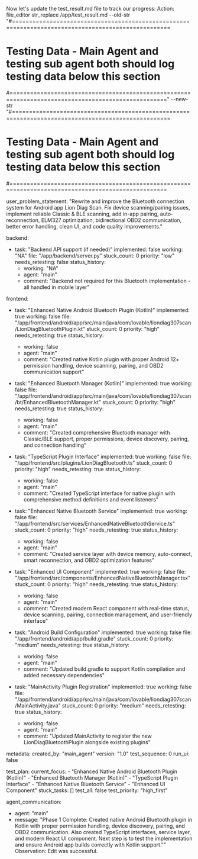 Now let's update the test_result.md file to track our progress:
Action: file_editor str_replace /app/test_result.md --old-str "#====================================================================================================
# Testing Data - Main Agent and testing sub agent both should log testing data below this section
#====================================================================================================" --new-str "#====================================================================================================
# Testing Data - Main Agent and testing sub agent both should log testing data below this section
#====================================================================================================

user_problem_statement: \"Rewrite and improve the Bluetooth connection system for Android app Lion Diag Scan. Fix device scanning/pairing issues, implement reliable Classic & BLE scanning, add in-app pairing, auto-reconnection, ELM327 optimization, bidirectional OBD2 communication, better error handling, clean UI, and code quality improvements.\"

backend:
  - task: \"Backend API support (if needed)\"
    implemented: false
    working: \"NA\"
    file: \"/app/backend/server.py\"
    stuck_count: 0
    priority: \"low\"
    needs_retesting: false
    status_history:
      - working: \"NA\"
      - agent: \"main\"
      - comment: \"Backend not required for this Bluetooth implementation - all handled in mobile layer\"

frontend:
  - task: \"Enhanced Native Android Bluetooth Plugin (Kotlin)\"
    implemented: true
    working: false
    file: \"/app/frontend/android/app/src/main/java/com/lovable/liondiag307scan/LionDiagBluetoothPlugin.kt\"
    stuck_count: 0
    priority: \"high\"
    needs_retesting: true
    status_history:
      - working: false
      - agent: \"main\"
      - comment: \"Created native Kotlin plugin with proper Android 12+ permission handling, device scanning, pairing, and OBD2 communication support\"

  - task: \"Enhanced Bluetooth Manager (Kotlin)\"
    implemented: true
    working: false
    file: \"/app/frontend/android/app/src/main/java/com/lovable/liondiag307scan/bt/EnhancedBluetoothManager.kt\"
    stuck_count: 0
    priority: \"high\"
    needs_retesting: true
    status_history:
      - working: false
      - agent: \"main\"
      - comment: \"Created comprehensive Bluetooth manager with Classic/BLE support, proper permissions, device discovery, pairing, and connection handling\"

  - task: \"TypeScript Plugin Interface\"
    implemented: true
    working: false
    file: \"/app/frontend/src/plugins/LionDiagBluetooth.ts\"
    stuck_count: 0
    priority: \"high\"
    needs_retesting: true
    status_history:
      - working: false
      - agent: \"main\"
      - comment: \"Created TypeScript interface for native plugin with comprehensive method definitions and event listeners\"

  - task: \"Enhanced Native Bluetooth Service\"
    implemented: true
    working: false
    file: \"/app/frontend/src/services/EnhancedNativeBluetoothService.ts\"
    stuck_count: 0
    priority: \"high\"
    needs_retesting: true
    status_history:
      - working: false
      - agent: \"main\"
      - comment: \"Created service layer with device memory, auto-connect, smart reconnection, and OBD2 optimization features\"

  - task: \"Enhanced UI Component\"
    implemented: true
    working: false
    file: \"/app/frontend/src/components/EnhancedNativeBluetoothManager.tsx\"
    stuck_count: 0
    priority: \"high\"
    needs_retesting: true
    status_history:
      - working: false
      - agent: \"main\"
      - comment: \"Created modern React component with real-time status, device scanning, pairing, connection management, and user-friendly interface\"

  - task: \"Android Build Configuration\"
    implemented: true
    working: false
    file: \"/app/frontend/android/app/build.gradle\"
    stuck_count: 0
    priority: \"medium\"
    needs_retesting: true
    status_history:
      - working: false
      - agent: \"main\"
      - comment: \"Updated build.gradle to support Kotlin compilation and added necessary dependencies\"

  - task: \"MainActivity Plugin Registration\"
    implemented: true
    working: false
    file: \"/app/frontend/android/app/src/main/java/com/lovable/liondiag307scan/MainActivity.java\"
    stuck_count: 0
    priority: \"medium\"
    needs_retesting: true
    status_history:
      - working: false
      - agent: \"main\"
      - comment: \"Updated MainActivity to register the new LionDiagBluetoothPlugin alongside existing plugins\"

metadata:
  created_by: \"main_agent\"
  version: \"1.0\"
  test_sequence: 0
  run_ui: false

test_plan:
  current_focus:
    - \"Enhanced Native Android Bluetooth Plugin (Kotlin)\"
    - \"Enhanced Bluetooth Manager (Kotlin)\"
    - \"TypeScript Plugin Interface\"
    - \"Enhanced Native Bluetooth Service\"
    - \"Enhanced UI Component\"
  stuck_tasks: []
  test_all: false
  test_priority: \"high_first\"

agent_communication:
  - agent: \"main\"
  - message: \"Phase 1 Complete: Created native Android Bluetooth plugin in Kotlin with proper permission handling, device discovery, pairing, and OBD2 communication. Also created TypeScript interfaces, service layer, and modern React UI component. Next step is to test the implementation and ensure Android app builds correctly with Kotlin support.\""
Observation: Edit was successful.
